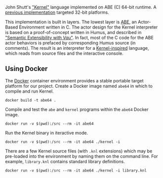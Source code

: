 John Shutt's ["Kernel"](https://web.cs.wpi.edu/~jshutt/kernel.html) language implemented on ABE (C) 64-bit runtime. A [previous implementation](https://github.com/dalnefre/kernel_abe) targeted 32-bit platforms.

This implementation is built in layers. The lowest layer is [ABE](ABE.md), an Actor-Based Environment written in C. The actor design for the Kernel interpreter is based on a proof-of-concept written in Humus, and described in ["Semantic Extensibility with *Vau*"](http://www.dalnefre.com/wp/2011/12/semantic-extensibility-with-vau/). In fact, most of the C code for the ABE actor behaviors is prefaced by corresponding Humus source (in comments). The result is an interpreter for a [Kernel-inspired](Kernel.md) language, which reads from source files and the interactive console.

## Using Docker

The [Docker](https://www.docker.com/) container environment provides a stable portable target platform for our project. Create a Docker image named `abe64` in which to compile and run Kernel.

```
docker build -t abe64 .
```

Compile and test the `abe` and `kernel` programs within the `abe64` Docker image.

```
docker run -v $(pwd):/src --rm -it abe64
```

Run the Kernel binary in iteractive mode.

```
docker run -v $(pwd):/src --rm -it abe64 ./kernel -i 
```

There are a few Kernel source files (with `.knl` extensions) which may be pre-loaded into the environment by naming them on the command line. For example, `library.knl` contains standard library definitions.

```
docker run -v $(pwd):/src --rm -it abe64 ./kernel -i library.knl
```
